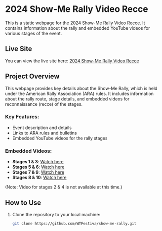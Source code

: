# 2024 Show-Me Rally Video Recce

This is a static webpage for the 2024 Show-Me Rally Video Recce. It contains information about the rally and embedded YouTube videos for various stages of the event.

## Live Site

You can view the live site here: [2024 Show-Me Rally Video Recce](https://wtfestiva.github.io/Show-Me-Rally-Video-Recce/)

## Project Overview

This webpage provides key details about the Show-Me Rally, which is held under the American Rally Association (ARA) rules. It includes information about the rally route, stage details, and embedded videos for reconnaissance (recce) of the stages.

### Key Features:
- Event description and details
- Links to ARA rules and bulletins
- Embedded YouTube videos for the rally stages

### Embedded Videos:
- **Stages 1 & 3**: [Watch here](https://www.youtube.com/watch?v=JuJvP4ODKg4)
- **Stages 5 & 6**: [Watch here](https://www.youtube.com/watch?v=JuBEjC1OsJI)
- **Stages 7 & 9**: [Watch here](https://www.youtube.com/watch?v=GeyKFiQNQo4)
- **Stages 8 & 10**: [Watch here](https://www.youtube.com/watch?v=vZf4eF-1Lik)

(Note: Video for stages 2 & 4 is not available at this time.)

## How to Use

1. Clone the repository to your local machine:
   ```bash
   git clone https://github.com/WTFestiva/show-me-rally.git
